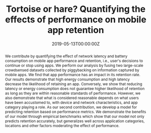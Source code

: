 ---
title: 'Tortoise or hare? Quantifying the effects of performance on mobile app retention'

# Authors
# If you created a profile for a user (e.g. the default `admin` user), write the username (folder name) here
# and it will be replaced with their full name and linked to their profile.
authors:
  - admin
  - Huber Flores
  - Eemil Lagerspetz
  - Sasu Tarkoma
  - Pan Hui 
  - Jukka Manner
  - Petteri Nurmi

# Author notes (optional)
#author_notes:
#  - 'Equal contribution'
#  - 'Equal contribution'

date: '2019-05-13T00:00:00Z'
doi: 'https://doi.org/10.1145/3308558.3313428'

# Schedule page publish date (NOT publication's date).
publishDate: '2019-05-13T00:00:00Z'

# Publication type.
# Accepts a single type but formatted as a YAML list (for Hugo requirements).
# Enter a publication type from the CSL standard.
publication_types: ['paper-conference']

# Publication name and optional abbreviated publication name.
publication: In *The World Wide Web Conference*
publication_short: In *The World Wide Web Conference*

abstract: We contribute by quantifying the effect of network latency and battery consumption on mobile app performance and retention, i.e., user's decisions to continue or stop using apps. We perform our analysis by fusing two large-scale crowdsensed datasets collected by piggybacking on information captured by mobile apps. We find that app performance has an impact in its retention rate. Our results demonstrate that high energy consumption and high latency decrease the likelihood of retaining an app. Conversely, we show that reducing latency or energy consumption does not guarantee higher likelihood of retention as long as they are within reasonable standards of performance. However, we also demonstrate that what is considered reasonable depends on what users have been accustomed to, with device and network characteristics, and app category playing a role. As our second contribution, we develop a model for predicting retention based on performance metrics. We demonstrate the benefits of our model through empirical benchmarks which show that our model not only predicts retention accurately, but generalizes well across application categories, locations and other factors moderating the effect of performance.

# Summary. An optional shortened abstract.
summary: "..."
tags: []

# Display this page in the Featured widget?
featured: true

# Custom links (uncomment lines below)
# links:
# - name: Custom Link
#   url: http://example.org

url_pdf: 'https://helda.helsinki.fi/bitstreams/cb943aa4-3bb9-4b02-83df-925953666dec/download'
#url_code: 'https://github.com/wowchemy/wowchemy-hugo-themes'
#url_dataset: 'https://github.com/wowchemy/wowchemy-hugo-themes'
#url_poster: ''
#url_project: ''
#url_slides: ''
#url_source: 'https://github.com/wowchemy/wowchemy-hugo-themes'
#url_video: 'https://youtube.com'

# Featured image
# To use, add an image named `featured.jpg/png` to your page's folder.
image:
  caption: 'Image credit: [**Unsplash**](https://unsplash.com/photos/pLCdAaMFLTE)'
  focal_point: ''
  preview_only: false

# Associated Projects (optional).
#   Associate this publication with one or more of your projects.
#   Simply enter your project's folder or file name without extension.
#   E.g. `internal-project` references `content/project/internal-project/index.md`.
#   Otherwise, set `projects: []`.
#projects:
#  - example

# Slides (optional).
#   Associate this publication with Markdown slides.
#   Simply enter your slide deck's filename without extension.
#   E.g. `slides: "example"` references `content/slides/example/index.md`.
#   Otherwise, set `slides: ""`.
#slides: example


#{{% callout note %}}
#Click the _Cite_ button above to demo the feature to enable visitors to import publication metadata into their reference management software.
#{{% /callout %}}

#{{% callout note %}}
#Create your slides in Markdown - click the _Slides_ button to check out the example.
#{{% /callout %}}

#Add the publication's **full text** or **supplementary notes** here. You can use rich formatting such as including [code, math, and images](https://wowchemy.com/docs/content/writing-markdown-latex/).
---